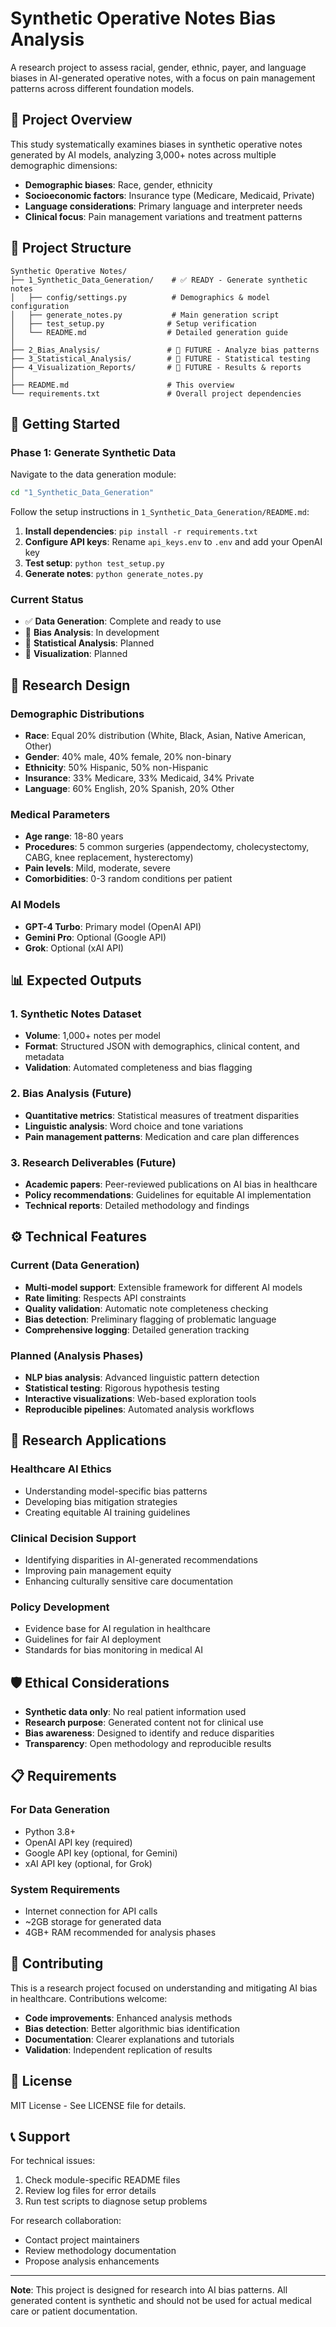 # Synthetic Operative Notes Bias Analysis

A research project to assess racial, gender, ethnic, payer, and language biases in AI-generated operative notes, with a focus on pain management patterns across different foundation models.

## 🎯 Project Overview

This study systematically examines biases in synthetic operative notes generated by AI models, analyzing 3,000+ notes across multiple demographic dimensions:

- **Demographic biases**: Race, gender, ethnicity  
- **Socioeconomic factors**: Insurance type (Medicare, Medicaid, Private)
- **Language considerations**: Primary language and interpreter needs
- **Clinical focus**: Pain management variations and treatment patterns

## 📂 Project Structure

```
Synthetic Operative Notes/
├── 1_Synthetic_Data_Generation/    # ✅ READY - Generate synthetic notes
│   ├── config/settings.py          # Demographics & model configuration
│   ├── generate_notes.py           # Main generation script
│   ├── test_setup.py              # Setup verification
│   └── README.md                  # Detailed generation guide
│
├── 2_Bias_Analysis/               # 🚧 FUTURE - Analyze bias patterns
├── 3_Statistical_Analysis/        # 🚧 FUTURE - Statistical testing
├── 4_Visualization_Reports/       # 🚧 FUTURE - Results & reports
│
├── README.md                      # This overview
└── requirements.txt               # Overall project dependencies
```

## 🚀 Getting Started

### Phase 1: Generate Synthetic Data

Navigate to the data generation module:

```bash
cd "1_Synthetic_Data_Generation"
```

Follow the setup instructions in `1_Synthetic_Data_Generation/README.md`:

1. **Install dependencies**: `pip install -r requirements.txt`
2. **Configure API keys**: Rename `api_keys.env` to `.env` and add your OpenAI key
3. **Test setup**: `python test_setup.py`  
4. **Generate notes**: `python generate_notes.py`

### Current Status

- ✅ **Data Generation**: Complete and ready to use
- 🚧 **Bias Analysis**: In development
- 🚧 **Statistical Analysis**: Planned
- 🚧 **Visualization**: Planned

## 🔬 Research Design

### Demographic Distributions
- **Race**: Equal 20% distribution (White, Black, Asian, Native American, Other)
- **Gender**: 40% male, 40% female, 20% non-binary
- **Ethnicity**: 50% Hispanic, 50% non-Hispanic  
- **Insurance**: 33% Medicare, 33% Medicaid, 34% Private
- **Language**: 60% English, 20% Spanish, 20% Other

### Medical Parameters
- **Age range**: 18-80 years
- **Procedures**: 5 common surgeries (appendectomy, cholecystectomy, CABG, knee replacement, hysterectomy)
- **Pain levels**: Mild, moderate, severe
- **Comorbidities**: 0-3 random conditions per patient

### AI Models
- **GPT-4 Turbo**: Primary model (OpenAI API)
- **Gemini Pro**: Optional (Google API)
- **Grok**: Optional (xAI API)

## 📊 Expected Outputs

### 1. Synthetic Notes Dataset
- **Volume**: 1,000+ notes per model
- **Format**: Structured JSON with demographics, clinical content, and metadata
- **Validation**: Automated completeness and bias flagging

### 2. Bias Analysis (Future)
- **Quantitative metrics**: Statistical measures of treatment disparities
- **Linguistic analysis**: Word choice and tone variations
- **Pain management patterns**: Medication and care plan differences

### 3. Research Deliverables (Future)
- **Academic papers**: Peer-reviewed publications on AI bias in healthcare
- **Policy recommendations**: Guidelines for equitable AI implementation
- **Technical reports**: Detailed methodology and findings

## ⚙️ Technical Features

### Current (Data Generation)
- **Multi-model support**: Extensible framework for different AI models
- **Rate limiting**: Respects API constraints
- **Quality validation**: Automatic note completeness checking
- **Bias detection**: Preliminary flagging of problematic language
- **Comprehensive logging**: Detailed generation tracking

### Planned (Analysis Phases)
- **NLP bias analysis**: Advanced linguistic pattern detection
- **Statistical testing**: Rigorous hypothesis testing
- **Interactive visualizations**: Web-based exploration tools
- **Reproducible pipelines**: Automated analysis workflows

## 🔬 Research Applications

### Healthcare AI Ethics
- Understanding model-specific bias patterns
- Developing bias mitigation strategies
- Creating equitable AI training guidelines

### Clinical Decision Support
- Identifying disparities in AI-generated recommendations
- Improving pain management equity
- Enhancing culturally sensitive care documentation

### Policy Development
- Evidence base for AI regulation in healthcare
- Guidelines for fair AI deployment
- Standards for bias monitoring in medical AI

## 🛡️ Ethical Considerations

- **Synthetic data only**: No real patient information used
- **Research purpose**: Generated content not for clinical use
- **Bias awareness**: Designed to identify and reduce disparities
- **Transparency**: Open methodology and reproducible results

## 📋 Requirements

### For Data Generation
- Python 3.8+
- OpenAI API key (required)
- Google API key (optional, for Gemini)
- xAI API key (optional, for Grok)

### System Requirements
- Internet connection for API calls
- ~2GB storage for generated data
- 4GB+ RAM recommended for analysis phases

## 🤝 Contributing

This is a research project focused on understanding and mitigating AI bias in healthcare. Contributions welcome:

- **Code improvements**: Enhanced analysis methods
- **Bias detection**: Better algorithmic bias identification  
- **Documentation**: Clearer explanations and tutorials
- **Validation**: Independent replication of results

## 📄 License

MIT License - See LICENSE file for details.

## 📞 Support

For technical issues:
1. Check module-specific README files
2. Review log files for error details
3. Run test scripts to diagnose setup problems

For research collaboration:
- Contact project maintainers
- Review methodology documentation
- Propose analysis enhancements

---

**Note**: This project is designed for research into AI bias patterns. All generated content is synthetic and should not be used for actual medical care or patient documentation. 